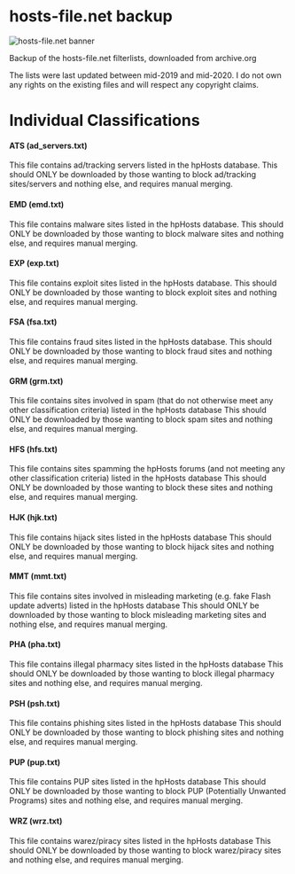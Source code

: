 #  hosts-file.net backup

![hosts-file.net banner](https://i.imgur.com/GFC1t5p.png)

Backup of the hosts-file.net filterlists, downloaded from archive.org

The lists were last updated between mid-2019 and mid-2020. I do not own any rights on the existing files and will respect any copyright claims.

# Individual Classifications

#### ATS (ad_servers.txt)
This file contains ad/tracking servers listed in the hpHosts database. This should ONLY be downloaded by those wanting to block ad/tracking sites/servers and nothing else, and requires manual merging.

#### EMD (emd.txt)
This file contains malware sites listed in the hpHosts database. This should ONLY be downloaded by those wanting to block malware sites and nothing else, and requires manual merging.

#### EXP (exp.txt)
This file contains exploit sites listed in the hpHosts database. This should ONLY be downloaded by those wanting to block exploit sites and nothing else, and requires manual merging.

#### FSA (fsa.txt)
This file contains fraud sites listed in the hpHosts database. This should ONLY be downloaded by those wanting to block fraud sites and nothing else, and requires manual merging.

#### GRM (grm.txt)
This file contains sites involved in spam (that do not otherwise meet any other classification criteria) listed in the hpHosts database This should ONLY be downloaded by those wanting to block spam sites and nothing else, and requires manual merging.

#### HFS (hfs.txt)
This file contains sites spamming the hpHosts forums (and not meeting any other classification criteria) listed in the hpHosts database This should ONLY be downloaded by those wanting to block these sites and nothing else, and requires manual merging.

#### HJK (hjk.txt)
This file contains hijack sites listed in the hpHosts database This should ONLY be downloaded by those wanting to block hijack sites and nothing else, and requires manual merging.

#### MMT (mmt.txt)
This file contains sites involved in misleading marketing (e.g. fake Flash update adverts) listed in the hpHosts database This should ONLY be downloaded by those wanting to block misleading marketing sites and nothing else, and requires manual merging.

#### PHA (pha.txt)
This file contains illegal pharmacy sites listed in the hpHosts database This should ONLY be downloaded by those wanting to block illegal pharmacy sites and nothing else, and requires manual merging.

#### PSH (psh.txt)
This file contains phishing sites listed in the hpHosts database This should ONLY be downloaded by those wanting to block phishing sites and nothing else, and requires manual merging.

#### PUP (pup.txt)
This file contains PUP sites listed in the hpHosts database This should ONLY be downloaded by those wanting to block PUP (Potentially Unwanted Programs) sites and nothing else, and requires manual merging.

#### WRZ (wrz.txt)
This file contains warez/piracy sites listed in the hpHosts database This should ONLY be downloaded by those wanting to block warez/piracy sites and nothing else, and requires manual merging.
